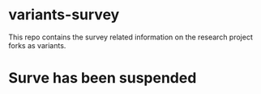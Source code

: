 # variants-survey
This repo contains the survey related information on the research project forks as variants.

# Surve has been suspended
